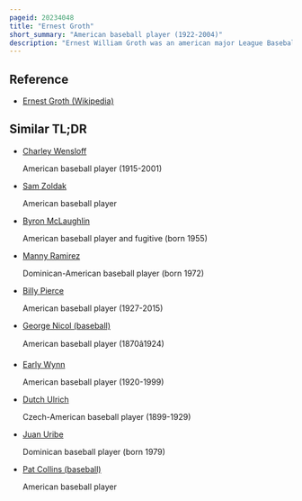 ```yaml
---
pageid: 20234048
title: "Ernest Groth"
short_summary: "American baseball player (1922-2004)"
description: "Ernest William Groth was an american major League Baseball right-handed Pitcher who played three Seasons. He played for the Cleveland indians during the 1947 and 1948 Seasons and for the chicago white Sox during the 1949 Seasons. In four Career Games groth pitched 7 Innings and had a 4. 91 earned run average ."
---
```


## Reference

- [Ernest Groth (Wikipedia)](https://en.wikipedia.org/?curid=20234048)

## Similar TL;DR

- [Charley Wensloff](/tldr/en/charley-wensloff)

  American baseball player (1915-2001)

- [Sam Zoldak](/tldr/en/sam-zoldak)

  American baseball player

- [Byron McLaughlin](/tldr/en/byron-mclaughlin)

  American baseball player and fugitive (born 1955)

- [Manny Ramirez](/tldr/en/manny-ramirez)

  Dominican-American baseball player (born 1972)

- [Billy Pierce](/tldr/en/billy-pierce)

  American baseball player (1927-2015)

- [George Nicol (baseball)](/tldr/en/george-nicol-baseball)

  American baseball player (1870â1924)

- [Early Wynn](/tldr/en/early-wynn)

  American baseball player (1920-1999)

- [Dutch Ulrich](/tldr/en/dutch-ulrich)

  Czech-American baseball player (1899-1929)

- [Juan Uribe](/tldr/en/juan-uribe)

  Dominican baseball player (born 1979)

- [Pat Collins (baseball)](/tldr/en/pat-collins-baseball)

  American baseball player
